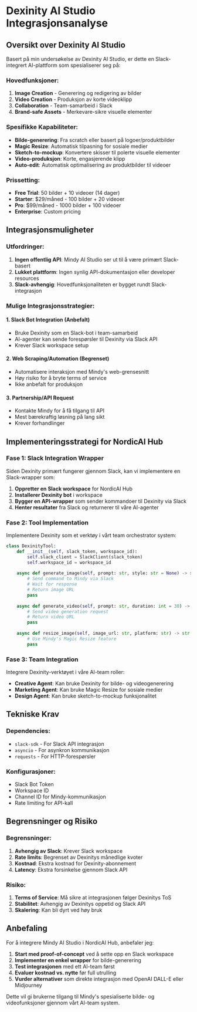 # Dexinity AI Studio Integrasjonsanalyse

## Oversikt over Dexinity AI Studio

Basert på min undersøkelse av Dexinity AI Studio, er dette en Slack-integrert AI-plattform som spesialiserer seg på:

### Hovedfunksjoner:
1. **Image Creation** - Generering og redigering av bilder
2. **Video Creation** - Produksjon av korte videoklipp
3. **Collaboration** - Team-samarbeid i Slack
4. **Brand-safe Assets** - Merkevare-sikre visuelle elementer

### Spesifikke Kapabiliteter:
- **Bilde-generering**: Fra scratch eller basert på logoer/produktbilder
- **Magic Resize**: Automatisk tilpasning for sosiale medier
- **Sketch-to-mockup**: Konvertere skisser til polerte visuelle elementer
- **Video-produksjon**: Korte, engasjerende klipp
- **Auto-edit**: Automatisk optimalisering av produktbilder til videoer

### Prissetting:
- **Free Trial**: 50 bilder + 10 videoer (14 dager)
- **Starter**: $29/måned - 100 bilder + 20 videoer
- **Pro**: $99/måned - 1000 bilder + 100 videoer
- **Enterprise**: Custom pricing

## Integrasjonsmuligheter

### Utfordringer:
1. **Ingen offentlig API**: Mindy AI Studio ser ut til å være primært Slack-basert
2. **Lukket plattform**: Ingen synlig API-dokumentasjon eller developer resources
3. **Slack-avhengig**: Hovedfunksjonaliteten er bygget rundt Slack-integrasjon

### Mulige Integrasjonsstrategier:

#### 1. Slack Bot Integration (Anbefalt)
- Bruke Dexinity som en Slack-bot i team-samarbeid
- AI-agenter kan sende forespørsler til Dexinity via Slack API
- Krever Slack workspace setup

#### 2. Web Scraping/Automation (Begrenset)
- Automatisere interaksjon med Mindy's web-grensesnitt
- Høy risiko for å bryte terms of service
- Ikke anbefalt for produksjon

#### 3. Partnership/API Request
- Kontakte Mindy for å få tilgang til API
- Mest bærekraftig løsning på lang sikt
- Krever forhandlinger

## Implementeringsstrategi for NordicAI Hub

### Fase 1: Slack Integration Wrapper
Siden Dexinity primært fungerer gjennom Slack, kan vi implementere en Slack-wrapper som:

1. **Oppretter en Slack workspace** for NordicAI Hub
2. **Installerer Dexinity bot** i workspace
3. **Bygger en API-wrapper** som sender kommandoer til Dexinity via Slack
4. **Henter resultater** fra Slack og returnerer til våre AI-agenter

### Fase 2: Tool Implementation
Implementere Dexinity som et verktøy i vårt team orchestrator system:

```python
class DexinityTool:
    def __init__(self, slack_token, workspace_id):
        self.slack_client = SlackClient(slack_token)
        self.workspace_id = workspace_id
    
    async def generate_image(self, prompt: str, style: str = None) -> str:
        # Send command to Mindy via Slack
        # Wait for response
        # Return image URL
        pass
    
    async def generate_video(self, prompt: str, duration: int = 30) -> str:
        # Send video generation request
        # Return video URL
        pass
    
    async def resize_image(self, image_url: str, platform: str) -> str:
        # Use Mindy's Magic Resize feature
        pass
```

### Fase 3: Team Integration
Integrere Dexinity-verktøyet i våre AI-team roller:

- **Creative Agent**: Kan bruke Dexinity for bilde- og videogenerering
- **Marketing Agent**: Kan bruke Magic Resize for sosiale medier
- **Design Agent**: Kan bruke sketch-to-mockup funksjonalitet

## Tekniske Krav

### Dependencies:
- `slack-sdk` - For Slack API integrasjon
- `asyncio` - For asynkron kommunikasjon
- `requests` - For HTTP-forespørsler

### Konfigurasjoner:
- Slack Bot Token
- Workspace ID
- Channel ID for Mindy-kommunikasjon
- Rate limiting for API-kall

## Begrensninger og Risiko

### Begrensninger:
1. **Avhengig av Slack**: Krever Slack workspace
2. **Rate limits**: Begrenset av Dexinitys månedlige kvoter
3. **Kostnad**: Ekstra kostnad for Dexinity-abonnement
4. **Latency**: Ekstra forsinkelse gjennom Slack API

### Risiko:
1. **Terms of Service**: Må sikre at integrasjonen følger Dexinitys ToS
2. **Stabilitet**: Avhengig av Dexinitys oppetid og Slack API
3. **Skalering**: Kan bli dyrt ved høy bruk

## Anbefaling

For å integrere Mindy AI Studio i NordicAI Hub, anbefaler jeg:

1. **Start med proof-of-concept** ved å sette opp en Slack workspace
2. **Implementer en enkel wrapper** for bilde-generering
3. **Test integrasjonen** med ett AI-team først
4. **Evaluer kostnad vs. nytte** før full utrulling
5. **Vurder alternativer** som direkte integrasjon med OpenAI DALL-E eller Midjourney

Dette vil gi brukerne tilgang til Mindy's spesialiserte bilde- og videofunksjoner gjennom vårt AI-team system.

